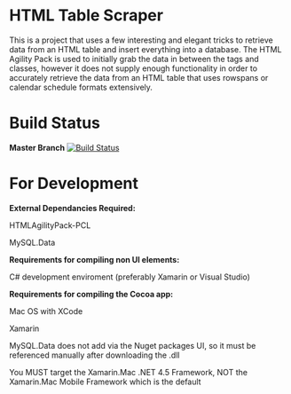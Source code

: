 # HTML Table Scraper

This is a project that uses a few interesting and elegant tricks to retrieve data from an HTML table and insert everything into a database. The HTML Agility Pack is used to initially grab the data in between the tags and classes, however it does not supply enough functionality in order to accurately retrieve the data from an HTML table that uses rowspans or calendar schedule formats extensively.

# Build Status

**Master Branch** [![Build Status](https://travis-ci.com/DavidAldon/Capstone-CIS463.svg?token=eCnosqg9nhqR9WqTkK12&branch=master)](https://travis-ci.com/DavidAldon/Capstone-CIS463)

# For Development

**External Dependancies Required:**

HTMLAgilityPack-PCL

MySQL.Data

**Requirements for compiling non UI elements:**

C# development enviroment (preferably Xamarin or Visual Studio)

**Requirements for compiling the Cocoa app:**

Mac OS with XCode

Xamarin

MySQL.Data does not add via the Nuget packages UI, so it must be referenced manually after downloading the .dll

You MUST target the Xamarin.Mac .NET 4.5 Framework, NOT the Xamarin.Mac Mobile Framework which is the default
